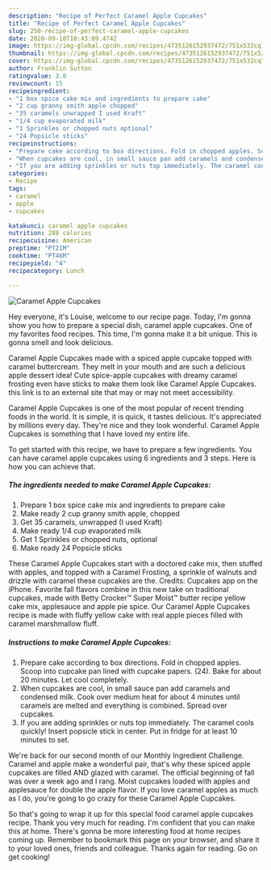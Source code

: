 ```yaml
---
description: "Recipe of Perfect Caramel Apple Cupcakes"
title: "Recipe of Perfect Caramel Apple Cupcakes"
slug: 250-recipe-of-perfect-caramel-apple-cupcakes
date: 2020-09-18T10:43:09.474Z
image: https://img-global.cpcdn.com/recipes/4735126152937472/751x532cq70/caramel-apple-cupcakes-recipe-main-photo.jpg
thumbnail: https://img-global.cpcdn.com/recipes/4735126152937472/751x532cq70/caramel-apple-cupcakes-recipe-main-photo.jpg
cover: https://img-global.cpcdn.com/recipes/4735126152937472/751x532cq70/caramel-apple-cupcakes-recipe-main-photo.jpg
author: Franklin Sutton
ratingvalue: 3.8
reviewcount: 15
recipeingredient:
- "1 box spice cake mix and ingredients to prepare cake"
- "2 cup granny smith apple chopped"
- "35 caramels unwrapped I used Kraft"
- "1/4 cup evaporated milk"
- "1 Sprinkles or chopped nuts optional"
- "24 Popsicle sticks"
recipeinstructions:
- "Prepare cake according to box directions. Fold in chopped apples. Scoop into cupcake pan lined with cupcake papers. (24). Bake for about 20 minutes. Let cool completely."
- "When cupcakes are cool, in small sauce pan add caramels and condensed milk. Cook over medium heat for about 4 minutes until caramels are melted and everything is combined. Spread over cupcakes."
- "If you are adding sprinkles or nuts top immediately. The caramel cools quickly! Insert popsicle stick in center. Put in fridge for at least 10 minutes to set."
categories:
- Recipe
tags:
- caramel
- apple
- cupcakes

katakunci: caramel apple cupcakes 
nutrition: 288 calories
recipecuisine: American
preptime: "PT21M"
cooktime: "PT46M"
recipeyield: "4"
recipecategory: Lunch

---
```



![Caramel Apple Cupcakes](https://img-global.cpcdn.com/recipes/4735126152937472/751x532cq70/caramel-apple-cupcakes-recipe-main-photo.jpg)

Hey everyone, it's Louise, welcome to our recipe page. Today, I'm gonna show you how to prepare a special dish, caramel apple cupcakes. One of my favorites food recipes. This time, I'm gonna make it a bit unique. This is gonna smell and look delicious.

Caramel Apple Cupcakes made with a spiced apple cupcake topped with caramel buttercream. They melt in your mouth and are such a delicious apple dessert idea! Cute spice-apple cupcakes with dreamy caramel frosting even have sticks to make them look like Caramel Apple Cupcakes. this link is to an external site that may or may not meet accessibility.

Caramel Apple Cupcakes is one of the most popular of recent trending foods in the world. It is simple, it is quick, it tastes delicious. It's appreciated by millions every day. They're nice and they look wonderful. Caramel Apple Cupcakes is something that I have loved my entire life.


To get started with this recipe, we have to prepare a few ingredients. You can have caramel apple cupcakes using 6 ingredients and 3 steps. Here is how you can achieve that.

<!--inarticleads1-->

##### The ingredients needed to make Caramel Apple Cupcakes:

1. Prepare 1 box spice cake mix and ingredients to prepare cake
1. Make ready 2 cup granny smith apple, chopped
1. Get 35 caramels, unwrapped (I used Kraft)
1. Make ready 1/4 cup evaporated milk
1. Get 1 Sprinkles or chopped nuts, optional
1. Make ready 24 Popsicle sticks


These Caramel Apple Cupcakes start with a doctored cake mix, then stuffed with apples, and topped with a Caramel Frosting, a sprinkle of walnuts and drizzle with caramel these cupcakes are the. Credits: Cupcakes app on the iPhone. Favorite fall flavors combine in this new take on traditional cupcakes, made with Betty Crocker™ Super Moist™ butter recipe yellow cake mix, applesauce and apple pie spice. Our Caramel Apple Cupcakes recipe is made with fluffy yellow cake with real apple pieces filled with caramel marshmallow fluff. 

<!--inarticleads2-->

##### Instructions to make Caramel Apple Cupcakes:

1. Prepare cake according to box directions. Fold in chopped apples. Scoop into cupcake pan lined with cupcake papers. (24). Bake for about 20 minutes. Let cool completely.
1. When cupcakes are cool, in small sauce pan add caramels and condensed milk. Cook over medium heat for about 4 minutes until caramels are melted and everything is combined. Spread over cupcakes.
1. If you are adding sprinkles or nuts top immediately. The caramel cools quickly! Insert popsicle stick in center. Put in fridge for at least 10 minutes to set.


We&#39;re back for our second month of our Monthly Ingredient Challenge. Caramel and apple make a wonderful pair, that&#39;s why these spiced apple cupcakes are filled AND glazed with caramel. The official beginning of fall was over a week ago and I rang. Moist cupcakes loaded with apples and applesauce for double the apple flavor. If you love caramel apples as much as I do, you&#39;re going to go crazy for these Caramel Apple Cupcakes. 

So that's going to wrap it up for this special food caramel apple cupcakes recipe. Thank you very much for reading. I'm confident that you can make this at home. There's gonna be more interesting food at home recipes coming up. Remember to bookmark this page on your browser, and share it to your loved ones, friends and colleague. Thanks again for reading. Go on get cooking!
